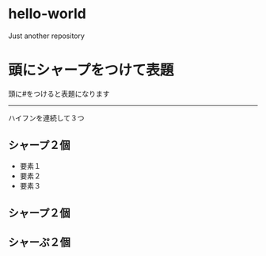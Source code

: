 # hello-world
Just another repository

# 頭にシャープをつけて表題
頭に#をつけると表題になります

---
ハイフンを連続して３つ

## シャープ２個
* 要素１
* 要素２
* 要素３

## シャープ２個

## シャーぷ２個
